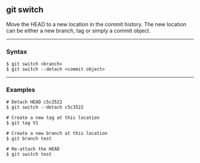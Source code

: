 ## git switch
Move the HEAD to a new location in the commit history. The new location can
be either a new branch, tag or simply a commit object.

-------------------------------------------------------------------------------
### Syntax
```shell
$ git switch <branch>
$ git switch --detach <commit object>
```

-------------------------------------------------------------------------------
### Examples
```shell
# Detach HEAD c5c3522
$ git switch --detach c5c3522

# Create a new tag at this location
$ git tag V1

# Create a new branch at this location
$ git branch test

# Re-attach the HEAD
$ git switch test
```